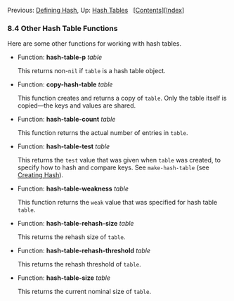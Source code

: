 <!-- This is the GNU Emacs Lisp Reference Manual
corresponding to Emacs version 27.2.

Copyright (C) 1990-1996, 1998-2021 Free Software Foundation,
Inc.

Permission is granted to copy, distribute and/or modify this document
under the terms of the GNU Free Documentation License, Version 1.3 or
any later version published by the Free Software Foundation; with the
Invariant Sections being "GNU General Public License," with the
Front-Cover Texts being "A GNU Manual," and with the Back-Cover
Texts as in (a) below.  A copy of the license is included in the
section entitled "GNU Free Documentation License."

(a) The FSF's Back-Cover Text is: "You have the freedom to copy and
modify this GNU manual.  Buying copies from the FSF supports it in
developing GNU and promoting software freedom." -->

<!-- Created by GNU Texinfo 6.7, http://www.gnu.org/software/texinfo/ -->

Previous: [Defining Hash](Defining-Hash.html), Up: [Hash Tables](Hash-Tables.html)   \[[Contents](index.html#SEC_Contents "Table of contents")]\[[Index](Index.html "Index")]

### 8.4 Other Hash Table Functions

Here are some other functions for working with hash tables.

*   Function: **hash-table-p** *table*

    This returns non-`nil` if `table` is a hash table object.

<!---->

*   Function: **copy-hash-table** *table*

    This function creates and returns a copy of `table`. Only the table itself is copied—the keys and values are shared.

<!---->

*   Function: **hash-table-count** *table*

    This function returns the actual number of entries in `table`.

<!---->

*   Function: **hash-table-test** *table*

    This returns the `test` value that was given when `table` was created, to specify how to hash and compare keys. See `make-hash-table` (see [Creating Hash](Creating-Hash.html)).

<!---->

*   Function: **hash-table-weakness** *table*

    This function returns the `weak` value that was specified for hash table `table`.

<!---->

*   Function: **hash-table-rehash-size** *table*

    This returns the rehash size of `table`.

<!---->

*   Function: **hash-table-rehash-threshold** *table*

    This returns the rehash threshold of `table`.

<!---->

*   Function: **hash-table-size** *table*

    This returns the current nominal size of `table`.
